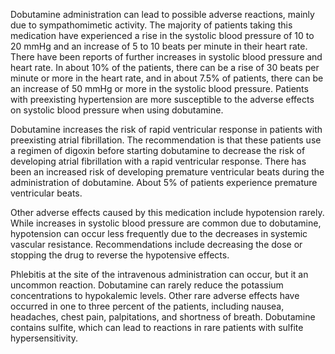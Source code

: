 Dobutamine administration can lead to possible adverse reactions, mainly due to sympathomimetic activity. The majority of patients taking this medication have experienced a rise in the systolic blood pressure of 10 to 20 mmHg and an increase of 5 to 10 beats per minute in their heart rate. There have been reports of further increases in systolic blood pressure and heart rate. In about 10% of the patients, there can be a rise of 30 beats per minute or more in the heart rate, and in about 7.5% of patients, there can be an increase of 50 mmHg or more in the systolic blood pressure. Patients with preexisting hypertension are more susceptible to the adverse effects on systolic blood pressure when using dobutamine.

Dobutamine increases the risk of rapid ventricular response in patients with preexisting atrial fibrillation. The recommendation is that these patients use a regimen of digoxin before starting dobutamine to decrease the risk of developing atrial fibrillation with a rapid ventricular response. There has been an increased risk of developing premature ventricular beats during the administration of dobutamine. About 5% of patients experience premature ventricular beats.

Other adverse effects caused by this medication include hypotension rarely. While increases in systolic blood pressure are common due to dobutamine, hypotension can occur less frequently due to the decreases in systemic vascular resistance. Recommendations include decreasing the dose or stopping the drug to reverse the hypotensive effects.

Phlebitis at the site of the intravenous administration can occur, but it an uncommon reaction. Dobutamine can rarely reduce the potassium concentrations to hypokalemic levels. Other rare adverse effects have occurred in one to three percent of the patients, including nausea, headaches, chest pain, palpitations, and shortness of breath. Dobutamine contains sulfite, which can lead to reactions in rare patients with sulfite hypersensitivity.